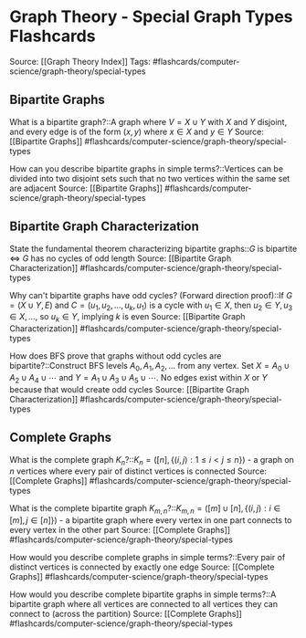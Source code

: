 # Graph Theory - Special Graph Types Flashcards

Source: [[Graph Theory Index]]
Tags: #flashcards/computer-science/graph-theory/special-types

## Bipartite Graphs
What is a bipartite graph?::A graph where $V = X \cup Y$ with $X$ and $Y$ disjoint, and every edge is of the form $(x,y)$ where $x \in X$ and $y \in Y$
Source: [[Bipartite Graphs]]
#flashcards/computer-science/graph-theory/special-types

How can you describe bipartite graphs in simple terms?::Vertices can be divided into two disjoint sets such that no two vertices within the same set are adjacent
Source: [[Bipartite Graphs]]
#flashcards/computer-science/graph-theory/special-types

## Bipartite Graph Characterization
State the fundamental theorem characterizing bipartite graphs::$G$ is bipartite $\Leftrightarrow$ $G$ has no cycles of odd length
Source: [[Bipartite Graph Characterization]]
#flashcards/computer-science/graph-theory/special-types

Why can't bipartite graphs have odd cycles? (Forward direction proof)::If $G = (X \cup Y, E)$ and $C = (u_1, u_2, \ldots, u_k, u_1)$ is a cycle with $u_1 \in X$, then $u_2 \in Y, u_3 \in X, \ldots$, so $u_k \in Y$, implying $k$ is even
Source: [[Bipartite Graph Characterization]]
#flashcards/computer-science/graph-theory/special-types

How does BFS prove that graphs without odd cycles are bipartite?::Construct BFS levels $A_0, A_1, A_2, \ldots$ from any vertex. Set $X = A_0 \cup A_2 \cup A_4 \cup \cdots$ and $Y = A_1 \cup A_3 \cup A_5 \cup \cdots$. No edges exist within $X$ or $Y$ because that would create odd cycles
Source: [[Bipartite Graph Characterization]]
#flashcards/computer-science/graph-theory/special-types

## Complete Graphs
What is the complete graph $K_n$?::$K_n = ([n], \{(i,j) : 1 \leq i < j \leq n\})$ - a graph on $n$ vertices where every pair of distinct vertices is connected
Source: [[Complete Graphs]]
#flashcards/computer-science/graph-theory/special-types

What is the complete bipartite graph $K_{m,n}$?::$K_{m,n} = ([m] \cup [n], \{(i,j) : i \in [m], j \in [n]\})$ - a bipartite graph where every vertex in one part connects to every vertex in the other part
Source: [[Complete Graphs]]
#flashcards/computer-science/graph-theory/special-types

How would you describe complete graphs in simple terms?::Every pair of distinct vertices is connected by exactly one edge
Source: [[Complete Graphs]]
#flashcards/computer-science/graph-theory/special-types

How would you describe complete bipartite graphs in simple terms?::A bipartite graph where all vertices are connected to all vertices they can connect to (across the partition)
Source: [[Complete Graphs]]
#flashcards/computer-science/graph-theory/special-types